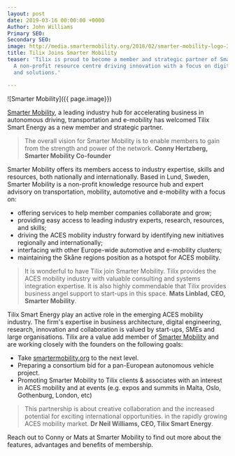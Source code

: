 ```yaml
---
layout: post
date: 2019-03-16 00:00:00 +0000
Author: John Williams
Primary SEO: 
Secondary SEO: 
image: http://media.smartermobility.org/2018/02/smarter-mobility-logo-300.png
title: Tilix Joins Smarter Mobility
teaser: 'Tilix is proud to become a member and strategic partner of Smarter Mobility:
  A non-profit resource centre driving innovation with a focus on digital services
  and solutions.'

---
```

![Smarter Mobility]({{ page.image}})

[Smarter Mobility](https://www.smartermobility.org), a leading industry hub for accelerating business in autonomous driving, transportation and e-mobility has welcomed Tilix Smart Energy as a new member and strategic partner.

> The overall vision for Smarter Mobility is to enable members to gain from the strength and power of the network. **Conny Hertzberg, Smarter Mobility Co-founder**

Smarter Mobility offers its members access to industry expertise, skills and resources, both nationally and internationally. Based in Lund, Sweden, Smarter Mobility is a non-profit knowledge resource hub and expert advisory on transportation, mobility, automotive and e-mobility with a focus on:

* offering services to help member companies collaborate and grow;
* providing easy access to leading industry experts, research, resources, and skills;
* driving the ACES mobility industry forward by identifying new initiatives regionally and internationally;
* interfacing with other Europe-wide automotive and e-mobility clusters; 
* maintaining the Skåne regions position as a hotspot for ACES mobility.

> It is wonderful to have Tilix join Smarter Mobility. Tilix provides the ACES mobility industry with valuable consulting and systems integration expertise. It is also highly commendable that Tilix provides business angel support to start-ups in this space. **Mats Linblad, CEO, Smarter Mobility**.

Tilix Smart Energy play an active role in the emerging ACES mobility industry. The firm's expertise in business architecture, digital engineering, research, innovation and collaboration is valued by start-ups, SMEs and large organisations. Tilix are a value add member of [Smarter Mobility](https://www.smartermobility.org) and are working closely with the founders on the following goals:

* Take [smartermobility.org](https://www.smartermobility.org) to the next level.
* Preparing a consortium bid for a pan-European autonomous vehicle project.
* Promoting Smarter Mobility to Tilix clients & associates with an interest in ACES mobility and at events (e.g. expos and summits in Malta, Oslo, Gothenburg, London, etc)

> This partnership is about creative collaboration and the increased potential for exciting international  opportunities. in the rapidly growing ACES mobility market. **Dr Neil Williams, CEO, Tilix Smart Energy**.

Reach out to Conny or Mats at Smarter Mobility to find out more about the features, advantages and benefits of membership.